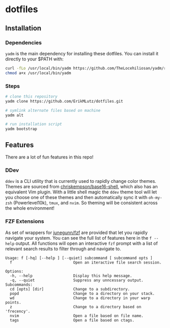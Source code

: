 # dotfiles

## Installation

### Dependencies

`yadm` is the main dependency for installing these dotfiles. You can install it directly to your $PATH with:

```bash
curl -fLo /usr/local/bin/yadm https://github.com/TheLocehiliosan/yadm/raw/master/yadm
chmod a+x /usr/local/bin/yadm
```

### Steps

```bash
# clone this repository
yadm clone https://github.com/ErikMLutz/dotfiles.git

# symlink alternate files based on machine
yadm alt

# run installation script
yadm bootstrap
```

## Features

There are a lot of fun features in this repo!

### DDev

`ddev` is a CLI utility that is currently used to rapidly change color themes. Themes are sourced from
[chriskempson/base16-shell](https://github.com/chriskempson/base16-shell), which also has an equivalent Vim plugin.
With a little shell magic the `ddev` theme tool will let you choose one of these themes and then automatically sync it
with `oh-my-zsh` (Powerlevel10k), `tmux`, and `nvim`. So theming will be consistent across the whole environment!

### FZF Extensions

As set of wrappers for [junegunn/fzf](https://github.com/junegunn/fzf) are provided that let you rapidly navigate your
system. You can see the full list of features here in the `f --help` output. All functions will open an interactive
`fzf` prompt with a list of relevant search results to filter through and navigate to.

```
Usage: f [-hq] [--help ] [--quiet] subcommand [ subcommand opts ]
  f                           Open an iteractive file search session.

Options:
  -h, --help                  Display this help message.
  -q, --quiet                 Suppress any unncessary output.
Subcommands:
  cd [opts] [dir]             Change to a subdirectory.
  popd                        Change to a directory on your stack.
  wd                          Change to a directory in your warp points.
  z                           Change to a directory based on 'frecency'.
  nvim                        Open a file based on file name.
  tags                        Open a file based on ctags.
```
